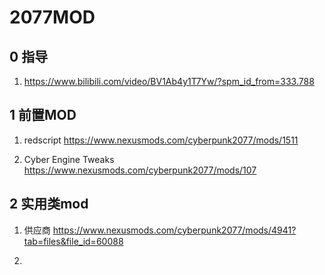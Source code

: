 # 2077MOD
## 0 指导
1. https://www.bilibili.com/video/BV1Ab4y1T7Yw/?spm_id_from=333.788

## 1 前置MOD
1. redscript
https://www.nexusmods.com/cyberpunk2077/mods/1511

2. Cyber Engine Tweaks
https://www.nexusmods.com/cyberpunk2077/mods/107

## 2 实用类mod
1. 供应商
https://www.nexusmods.com/cyberpunk2077/mods/4941?tab=files&file_id=60088

2. 